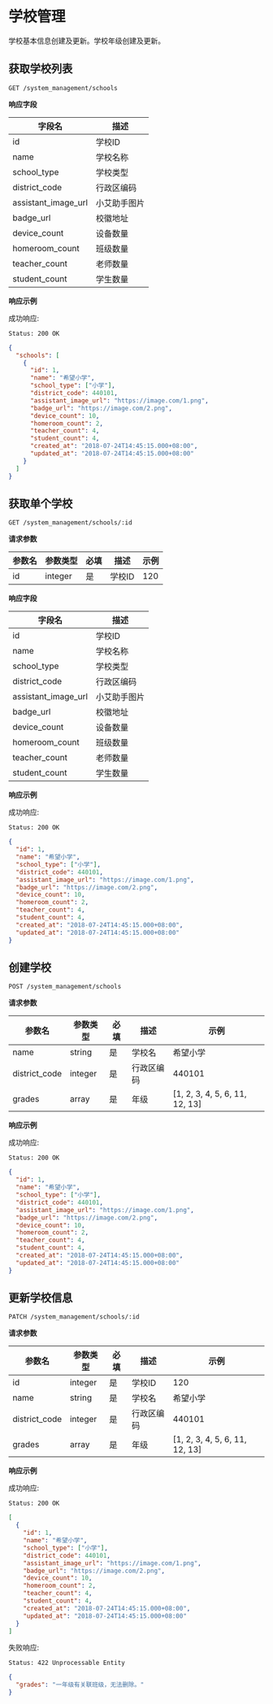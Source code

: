 # 学校管理

学校基本信息创建及更新。学校年级创建及更新。

## 获取学校列表

```
GET /system_management/schools
```

**响应字段**

| 字段名 | 描述 |
| -- | -- |
| id | 学校ID |
| name | 学校名称 |
| school_type | 学校类型 |
| district_code | 行政区编码 |
| assistant_image_url | 小艾助手图片 |
| badge_url | 校徽地址 |
| device_count | 设备数量 |
| homeroom_count | 班级数量 |
| teacher_count | 老师数量 |
| student_count | 学生数量 |

**响应示例**

成功响应:

```
Status: 200 OK
```

```json
{
  "schools": [
    {
      "id": 1,
      "name": "希望小学",
      "school_type": ["小学"],
      "district_code": 440101,
      "assistant_image_url": "https://image.com/1.png",
      "badge_url": "https://image.com/2.png",
      "device_count": 10,
      "homeroom_count": 2,
      "teacher_count": 4,
      "student_count": 4,
      "created_at": "2018-07-24T14:45:15.000+08:00",
      "updated_at": "2018-07-24T14:45:15.000+08:00"
    }
  ]
}
```

## 获取单个学校

```
GET /system_management/schools/:id
```

**请求参数**

| 参数名 | 参数类型 | 必填 | 描述 | 示例 |
| --- | --- | --- | --- | --- |
| id | integer | 是 | 学校ID | 120 |

**响应字段**

| 字段名 | 描述 |
| -- | -- |
| id | 学校ID |
| name | 学校名称 |
| school_type | 学校类型 |
| district_code | 行政区编码
| assistant_image_url | 小艾助手图片 |
| badge_url | 校徽地址 |
| device_count | 设备数量 |
| homeroom_count | 班级数量 |
| teacher_count | 老师数量 |
| student_count | 学生数量 |

**响应示例**

成功响应:

```
Status: 200 OK
```

```json
{
  "id": 1,
  "name": "希望小学",
  "school_type": ["小学"],
  "district_code": 440101,
  "assistant_image_url": "https://image.com/1.png",
  "badge_url": "https://image.com/2.png",
  "device_count": 10,
  "homeroom_count": 2,
  "teacher_count": 4,
  "student_count": 4,
  "created_at": "2018-07-24T14:45:15.000+08:00",
  "updated_at": "2018-07-24T14:45:15.000+08:00"
}
```

## 创建学校

```
POST /system_management/schools
```

**请求参数**

| 参数名 | 参数类型 | 必填 | 描述 | 示例 |
| --- | --- | --- | --- | --- |
| name | string | 是 | 学校名 | 希望小学 |
| district_code | integer | 是 | 行政区编码 | 440101 |
| grades | array | 是 | 年级 | [1, 2, 3, 4, 5, 6, 11, 12, 13] |

**响应示例**

成功响应:

```
Status: 200 OK
```

```json
{
  "id": 1,
  "name": "希望小学",
  "school_type": ["小学"],
  "district_code": 440101,
  "assistant_image_url": "https://image.com/1.png",
  "badge_url": "https://image.com/2.png",
  "device_count": 10,
  "homeroom_count": 2,
  "teacher_count": 4,
  "student_count": 4,
  "created_at": "2018-07-24T14:45:15.000+08:00",
  "updated_at": "2018-07-24T14:45:15.000+08:00"
}
```

## 更新学校信息

```
PATCH /system_management/schools/:id
```

**请求参数**

| 参数名 | 参数类型 | 必填 | 描述 | 示例 |
| --- | --- | --- | --- | --- |
| id | integer | 是 | 学校ID | 120 |
| name    | string | 是 | 学校名 | 希望小学 |
| district_code | integer | 是 | 行政区编码 | 440101 |
| grades | array | 是 | 年级 | [1, 2, 3, 4, 5, 6, 11, 12, 13] |

**响应示例**

成功响应:

```
Status: 200 OK
```

```json
[
  {
    "id": 1,
    "name": "希望小学",
    "school_type": ["小学"],
    "district_code": 440101,
    "assistant_image_url": "https://image.com/1.png",
    "badge_url": "https://image.com/2.png",
    "device_count": 10,
    "homeroom_count": 2,
    "teacher_count": 4,
    "student_count": 4,
    "created_at": "2018-07-24T14:45:15.000+08:00",
    "updated_at": "2018-07-24T14:45:15.000+08:00"
  }
]
```

失败响应:

```
Status: 422 Unprocessable Entity
```
```json
{
  "grades": "一年级有关联班级，无法删除。"
}
```
